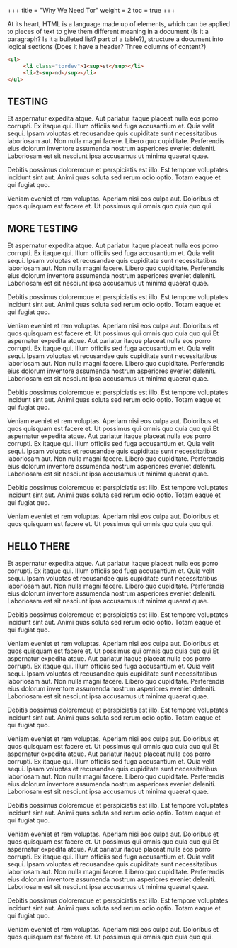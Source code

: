 +++
title = "Why We Need Tor"
weight = 2
toc = true
+++

At its heart, HTML is a language made up of elements, which can be applied to pieces of text to give them different meaning in a document (Is it a paragraph? Is it a bulleted list? part of a table?),  structure a document into logical sections (Does it have a header? Three columns of content?)

```html
<ul> 
     <li class="tordev">1<sup>st</sup></li> 
     <li>2<sup>nd</sup></li> 
</ul>
```

## TESTING

Et aspernatur expedita atque. Aut pariatur itaque placeat nulla eos porro corrupti. Ex itaque qui. Illum officiis sed fuga accusantium et. Quia velit sequi. Ipsam voluptas et recusandae quis cupiditate sunt necessitatibus laboriosam aut. Non nulla magni facere. Libero quo cupiditate. Perferendis eius dolorum inventore assumenda nostrum asperiores eveniet deleniti. Laboriosam est sit nesciunt ipsa accusamus ut minima quaerat quae.
 
Debitis possimus doloremque et perspiciatis est illo. Est tempore voluptates incidunt sint aut. Animi quas soluta sed rerum odio optio. Totam eaque et qui fugiat quo.
 
Veniam eveniet et rem voluptas. Aperiam nisi eos culpa aut. Doloribus et quos quisquam est facere et. Ut possimus qui omnis quo quia quo qui.


## MORE TESTING

Et aspernatur expedita atque. Aut pariatur itaque placeat nulla eos porro corrupti. Ex itaque qui. Illum officiis sed fuga accusantium et. Quia velit sequi. Ipsam voluptas et recusandae quis cupiditate sunt necessitatibus laboriosam aut. Non nulla magni facere. Libero quo cupiditate. Perferendis eius dolorum inventore assumenda nostrum asperiores eveniet deleniti. Laboriosam est sit nesciunt ipsa accusamus ut minima quaerat quae.
 
Debitis possimus doloremque et perspiciatis est illo. Est tempore voluptates incidunt sint aut. Animi quas soluta sed rerum odio optio. Totam eaque et qui fugiat quo.
 
Veniam eveniet et rem voluptas. Aperiam nisi eos culpa aut. Doloribus et quos quisquam est facere et. Ut possimus qui omnis quo quia quo qui.Et aspernatur expedita atque. Aut pariatur itaque placeat nulla eos porro corrupti. Ex itaque qui. Illum officiis sed fuga accusantium et. Quia velit sequi. Ipsam voluptas et recusandae quis cupiditate sunt necessitatibus laboriosam aut. Non nulla magni facere. Libero quo cupiditate. Perferendis eius dolorum inventore assumenda nostrum asperiores eveniet deleniti. Laboriosam est sit nesciunt ipsa accusamus ut minima quaerat quae.
 
Debitis possimus doloremque et perspiciatis est illo. Est tempore voluptates incidunt sint aut. Animi quas soluta sed rerum odio optio. Totam eaque et qui fugiat quo.
 
Veniam eveniet et rem voluptas. Aperiam nisi eos culpa aut. Doloribus et quos quisquam est facere et. Ut possimus qui omnis quo quia quo qui.Et aspernatur expedita atque. Aut pariatur itaque placeat nulla eos porro corrupti. Ex itaque qui. Illum officiis sed fuga accusantium et. Quia velit sequi. Ipsam voluptas et recusandae quis cupiditate sunt necessitatibus laboriosam aut. Non nulla magni facere. Libero quo cupiditate. Perferendis eius dolorum inventore assumenda nostrum asperiores eveniet deleniti. Laboriosam est sit nesciunt ipsa accusamus ut minima quaerat quae.
 
Debitis possimus doloremque et perspiciatis est illo. Est tempore voluptates incidunt sint aut. Animi quas soluta sed rerum odio optio. Totam eaque et qui fugiat quo.
 
Veniam eveniet et rem voluptas. Aperiam nisi eos culpa aut. Doloribus et quos quisquam est facere et. Ut possimus qui omnis quo quia quo qui.


## HELLO THERE


Et aspernatur expedita atque. Aut pariatur itaque placeat nulla eos porro corrupti. Ex itaque qui. Illum officiis sed fuga accusantium et. Quia velit sequi. Ipsam voluptas et recusandae quis cupiditate sunt necessitatibus laboriosam aut. Non nulla magni facere. Libero quo cupiditate. Perferendis eius dolorum inventore assumenda nostrum asperiores eveniet deleniti. Laboriosam est sit nesciunt ipsa accusamus ut minima quaerat quae.
 
Debitis possimus doloremque et perspiciatis est illo. Est tempore voluptates incidunt sint aut. Animi quas soluta sed rerum odio optio. Totam eaque et qui fugiat quo.
 
Veniam eveniet et rem voluptas. Aperiam nisi eos culpa aut. Doloribus et quos quisquam est facere et. Ut possimus qui omnis quo quia quo qui.Et aspernatur expedita atque. Aut pariatur itaque placeat nulla eos porro corrupti. Ex itaque qui. Illum officiis sed fuga accusantium et. Quia velit sequi. Ipsam voluptas et recusandae quis cupiditate sunt necessitatibus laboriosam aut. Non nulla magni facere. Libero quo cupiditate. Perferendis eius dolorum inventore assumenda nostrum asperiores eveniet deleniti. Laboriosam est sit nesciunt ipsa accusamus ut minima quaerat quae.
 
Debitis possimus doloremque et perspiciatis est illo. Est tempore voluptates incidunt sint aut. Animi quas soluta sed rerum odio optio. Totam eaque et qui fugiat quo.
 
Veniam eveniet et rem voluptas. Aperiam nisi eos culpa aut. Doloribus et quos quisquam est facere et. Ut possimus qui omnis quo quia quo qui.Et aspernatur expedita atque. Aut pariatur itaque placeat nulla eos porro corrupti. Ex itaque qui. Illum officiis sed fuga accusantium et. Quia velit sequi. Ipsam voluptas et recusandae quis cupiditate sunt necessitatibus laboriosam aut. Non nulla magni facere. Libero quo cupiditate. Perferendis eius dolorum inventore assumenda nostrum asperiores eveniet deleniti. Laboriosam est sit nesciunt ipsa accusamus ut minima quaerat quae.
 
Debitis possimus doloremque et perspiciatis est illo. Est tempore voluptates incidunt sint aut. Animi quas soluta sed rerum odio optio. Totam eaque et qui fugiat quo.
 
Veniam eveniet et rem voluptas. Aperiam nisi eos culpa aut. Doloribus et quos quisquam est facere et. Ut possimus qui omnis quo quia quo qui.Et aspernatur expedita atque. Aut pariatur itaque placeat nulla eos porro corrupti. Ex itaque qui. Illum officiis sed fuga accusantium et. Quia velit sequi. Ipsam voluptas et recusandae quis cupiditate sunt necessitatibus laboriosam aut. Non nulla magni facere. Libero quo cupiditate. Perferendis eius dolorum inventore assumenda nostrum asperiores eveniet deleniti. Laboriosam est sit nesciunt ipsa accusamus ut minima quaerat quae.
 
Debitis possimus doloremque et perspiciatis est illo. Est tempore voluptates incidunt sint aut. Animi quas soluta sed rerum odio optio. Totam eaque et qui fugiat quo.
 
Veniam eveniet et rem voluptas. Aperiam nisi eos culpa aut. Doloribus et quos quisquam est facere et. Ut possimus qui omnis quo quia quo qui.